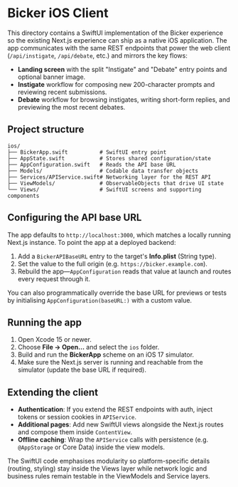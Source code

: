 # Bicker iOS Client

This directory contains a SwiftUI implementation of the Bicker experience so the existing Next.js experience can ship as a native iOS application. The app communicates with the same REST endpoints that power the web client (`/api/instigate`, `/api/debate`, etc.) and mirrors the key flows:

- **Landing screen** with the split "Instigate" and "Debate" entry points and optional banner image.
- **Instigate** workflow for composing new 200-character prompts and reviewing recent submissions.
- **Debate** workflow for browsing instigates, writing short-form replies, and previewing the most recent debates.

## Project structure

```
ios/
├── BickerApp.swift          # SwiftUI entry point
├── AppState.swift           # Stores shared configuration/state
├── AppConfiguration.swift   # Reads the API base URL
├── Models/                  # Codable data transfer objects
├── Services/APIService.swift# Networking layer for the REST API
├── ViewModels/              # ObservableObjects that drive UI state
└── Views/                   # SwiftUI screens and supporting components
```

## Configuring the API base URL

The app defaults to `http://localhost:3000`, which matches a locally running Next.js instance. To point the app at a deployed backend:

1. Add a `BickerAPIBaseURL` entry to the target's **Info.plist** (String type).
2. Set the value to the full origin (e.g. `https://bicker.example.com`).
3. Rebuild the app—`AppConfiguration` reads that value at launch and routes every request through it.

You can also programmatically override the base URL for previews or tests by initialising `AppConfiguration(baseURL:)` with a custom value.

## Running the app

1. Open Xcode 15 or newer.
2. Choose **File → Open…** and select the `ios` folder.
3. Build and run the **BickerApp** scheme on an iOS 17 simulator.
4. Make sure the Next.js server is running and reachable from the simulator (update the base URL if required).

## Extending the client

- **Authentication**: If you extend the REST endpoints with auth, inject tokens or session cookies in `APIService`.
- **Additional pages**: Add new SwiftUI views alongside the Next.js routes and compose them inside `ContentView`.
- **Offline caching**: Wrap the `APIService` calls with persistence (e.g. `@AppStorage` or Core Data) inside the view models.

The SwiftUI code emphasises modularity so platform-specific details (routing, styling) stay inside the Views layer while network logic and business rules remain testable in the ViewModels and Service layers.
